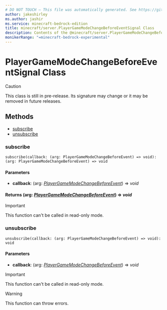 ```yaml
---
# DO NOT TOUCH — This file was automatically generated. See https://github.com/mojang/minecraftapidocsgenerator to modify descriptions, examples, etc.
author: jakeshirley
ms.author: jashir
ms.service: minecraft-bedrock-edition
title: minecraft/server.PlayerGameModeChangeBeforeEventSignal Class
description: Contents of the @minecraft/server.PlayerGameModeChangeBeforeEventSignal class.
monikerRange: "=minecraft-bedrock-experimental"
---
```

# PlayerGameModeChangeBeforeEventSignal Class

> [!CAUTION]
> This class is still in pre-release.  Its signature may change or it may be removed in future releases.

## Methods
- [subscribe](#subscribe)
- [unsubscribe](#unsubscribe)

### **subscribe**
`
subscribe(callback: (arg: PlayerGameModeChangeBeforeEvent) => void): (arg: PlayerGameModeChangeBeforeEvent) => void
`

#### **Parameters**
- **callback**: (arg: [*PlayerGameModeChangeBeforeEvent*](PlayerGameModeChangeBeforeEvent.md)) => *void*

#### **Returns** (arg: [*PlayerGameModeChangeBeforeEvent*](PlayerGameModeChangeBeforeEvent.md)) => *void*

> [!IMPORTANT]
> This function can't be called in read-only mode.

### **unsubscribe**
`
unsubscribe(callback: (arg: PlayerGameModeChangeBeforeEvent) => void): void
`

#### **Parameters**
- **callback**: (arg: [*PlayerGameModeChangeBeforeEvent*](PlayerGameModeChangeBeforeEvent.md)) => *void*

> [!IMPORTANT]
> This function can't be called in read-only mode.

> [!WARNING]
> This function can throw errors.
